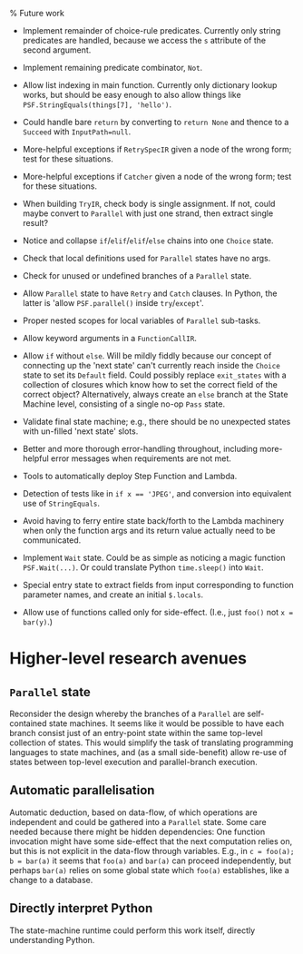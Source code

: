 % Future work

* Implement remainder of choice-rule predicates.  Currently only
  string predicates are handled, because we access the `s` attribute
  of the second argument.

* Implement remaining predicate combinator, `Not`.

* Allow list indexing in main function.  Currently only dictionary
  lookup works, but should be easy enough to also allow things like
  `PSF.StringEquals(things[7], 'hello')`.

* Could handle bare `return` by converting to `return None` and
  thence to a `Succeed` with `InputPath=null`.

* More-helpful exceptions if `RetrySpecIR` given a node of the wrong
  form; test for these situations.

* More-helpful exceptions if `Catcher` given a node of the wrong
  form; test for these situations.

* When building `TryIR`, check body is single assignment.  If not,
  could maybe convert to `Parallel` with just one strand, then extract
  single result?

* Notice and collapse `if`/`elif`/`elif`/`else` chains into one
  `Choice` state.

* Check that local definitions used for `Parallel` states have no
  args.

* Check for unused or undefined branches of a `Parallel` state.

* Allow `Parallel` state to have `Retry` and `Catch` clauses.  In
  Python, the latter is 'allow `PSF.parallel()` inside
  `try`/`except`'.

* Proper nested scopes for local variables of `Parallel` sub-tasks.

* Allow keyword arguments in a `FunctionCallIR`.

* Allow `if` without `else`.  Will be mildly fiddly because our
  concept of connecting up the 'next state' can't currently reach
  inside the `Choice` state to set its `Default` field.  Could
  possibly replace `exit_states` with a collection of closures which
  know how to set the correct field of the correct object?
  Alternatively, always create an `else` branch at the State Machine
  level, consisting of a single no-op `Pass` state.

* Validate final state machine; e.g., there should be no unexpected
  states with un-filled 'next state' slots.

* Better and more thorough error-handling throughout, including
  more-helpful error messages when requirements are not met.

* Tools to automatically deploy Step Function and Lambda.

* Detection of tests like in `if x == 'JPEG'`, and conversion into
  equivalent use of `StringEquals`.

* Avoid having to ferry entire state back/forth to the Lambda
  machinery when only the function args and its return value actually
  need to be communicated.

* Implement `Wait` state.  Could be as simple as noticing a magic
  function `PSF.Wait(...)`.  Or could translate Python `time.sleep()`
  into `Wait`.

* Special entry state to extract fields from input corresponding to
  function parameter names, and create an initial `$.locals`.

* Allow use of functions called only for side-effect.  (I.e., just
  `foo()` not `x = bar(y)`.)


# Higher-level research avenues

## `Parallel` state

Reconsider the design whereby the branches of a `Parallel` are
self-contained state machines.  It seems like it would be possible to
have each branch consist just of an entry-point state within the same
top-level collection of states.  This would simplify the task of
translating programming languages to state machines, and (as a small
side-benefit) allow re-use of states between top-level execution and
parallel-branch execution.

## Automatic parallelisation

Automatic deduction, based on data-flow, of which operations are
independent and could be gathered into a `Parallel` state.  Some care
needed because there might be hidden dependencies: One function
invocation might have some side-effect that the next computation
relies on, but this is not explicit in the data-flow through
variables.  E.g., in `c = foo(a); b = bar(a)` it seems that `foo(a)`
and `bar(a)` can proceed independently, but perhaps `bar(a)` relies on
some global state which `foo(a)` establishes, like a change to a
database.

## Directly interpret Python

The state-machine runtime could perform this work itself, directly
understanding Python.
